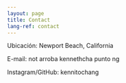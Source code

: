 ```yaml
---
layout: page
title: Contact
lang-ref: contact
---
```


Ubicación: Newport Beach, California

E-mail: not arroba kennethcha punto ng

Instagram/GitHub: kennitochang
